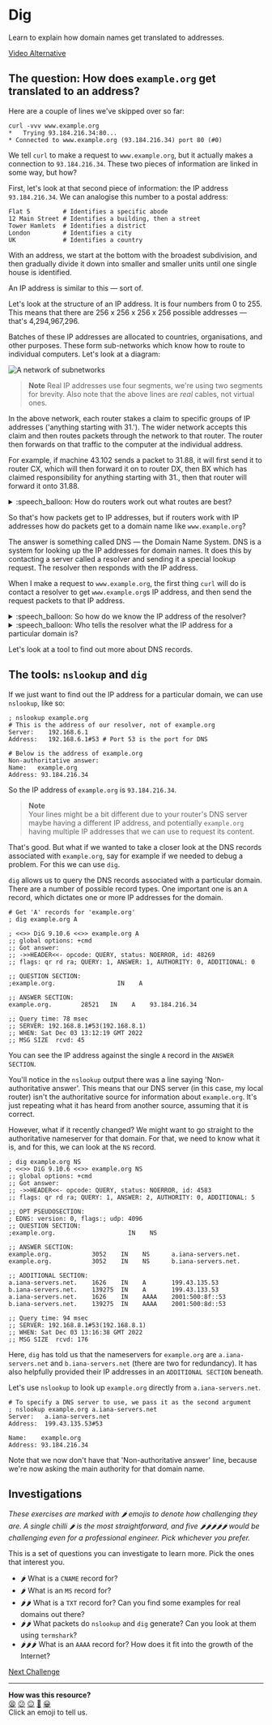 # Dig

Learn to explain how domain names get translated to addresses.

[Video Alternative](https://www.youtube.com/watch?v=Ivym1ZaBxfI&t=0s)

## The question: How does `example.org` get translated to an address?

Here are a couple of lines we've skipped over so far:

```shell
curl -vvv www.example.org
*   Trying 93.184.216.34:80...
* Connected to www.example.org (93.184.216.34) port 80 (#0)
```

We tell `curl` to make a request to `www.example.org`, but it actually makes a
connection to `93.184.216.34`. These two pieces of information are linked in
some way, but how?

First, let's look at that second piece of information: the IP address
`93.184.216.34`. We can analogise this number to a postal address:

```shell
Flat 5         # Identifies a specific abode
12 Main Street # Identifies a building, then a street
Tower Hamlets  # Identifies a district
London         # Identifies a city
UK             # Identifies a country
```

With an address, we start at the bottom with the broadest subdivision, and then
gradually divide it down into smaller and smaller units until one single house
is identified.

An IP address is similar to this — sort of.

Let's look at the structure of an IP address. It is four numbers from 0 to 255.
This means that there are 256 x 256 x 256 x 256 possible addresses — that's
4,294,967,296.

Batches of these IP addresses are allocated to countries, organisations, and
other purposes. These form sub-networks which know how to route to individual
computers. Let's look at a diagram:

![A network of subnetworks](../resources/ip-network.excalidraw.png)

> **Note**
> Real IP addresses use four segments, we're using two segments for brevity.
> Also note that the above lines are _real_ cables, not virtual ones.

In the above network, each router stakes a claim to specific groups of IP
addresses ('anything starting with 31.'). The wider network accepts this claim
and then routes packets through the network to that router. The router then
forwards on that traffic to the computer at the individual address.

For example, if machine 43.102 sends a packet to 31.88, it will first send it to
router CX, which will then forward it on to router DX, then BX which has claimed
responsibility for anything starting with 31., then that router will forward it
onto 31.88.

<details>
  <summary>:speech_balloon: How do routers work out what routes are best?</summary>

  ---

  This is done using something called BGP — Border Gateway Protocol.
  
  It is another topic entirely, but simplified: routers on the internet connect
  to their neighbours and make claims. In the above example, BX sends a message
  to DX saying "if you have packets for 31.x, send them to BX".

  DX then adds this to its routing table. When it gets packets in future for
  anything starting with 31, it will forward them to BX.
  
  It then performs a second action. It a message to its neighbour CX saying "if
  you have packets for 31.x, send them to DX who will then send them to BX".

  CX then adds this route to its routing table. When it gets packets in future
  for anything starting with 31, it will forward them to DX on the understanding
  that DX can forward them to BX.

  If, later, an engineer wires up a cable between CX and BX, then router BX will
  advertise directly to CX and while CX will know that it can send traffic via
  DX if needed, it will prefer the shorter route.

  There are many other sources of information that can go into route
  preferences, including business relationships between Internet companies.

  ---

</details>

So that's how packets get to IP addresses, but if routers work with IP addresses
how do packets get to a domain name like `www.example.org`? 

The answer is something called DNS — the Domain Name System. DNS is a system for
looking up the IP addresses for domain names. It does this by contacting a
server called a resolver and sending it a special lookup request. The resolver
then responds with the IP address.

When I make a request to `www.example.org`, the first thing `curl` will do is
contact a resolver to get `www.example.org`s IP address, and then send the
request packets to that IP address.

<details>
  <summary>:speech_balloon: So how do we know the IP address of the resolver?</summary>

  ---

  Your Internet provider (e.g. British Telecom) has their own resolver and will
  tell your home router its IP address.

  You can tell your computer to use a different resolver, typically run by a big
  company. They often have memorable IP addresses like `8.8.8.8` (run by
  Google), or `1.1.1.1` (run by Cloudflare).

  Why do they do this? They have their own reasons. But you do have to use one,
  so if you control the computer you get to decide whose it is.

  ---
</details>

<details>
  <summary>:speech_balloon: Who tells the resolver what the IP address for a particular domain is?</summary>

  ---

  When someone purchases a domain name (e.g. `makers.tech`) they enter into an
  indirect agreement with an organisation who maintains the top-level domain
  (TLD), in this case `.tech`. 
  
  That organisation (called a registry) maintains an authoritative name server
  which can be queried to find out the IP address (or another server to go to in
  order to find out the IP address) of a particular domain name.

  ---

</details>

Let's look at a tool to find out more about DNS records.

## The tools: `nslookup` and `dig`

If we just want to find out the IP address for a particular domain, we can use
`nslookup`, like so:

```shell
; nslookup example.org
# This is the address of our resolver, not of example.org
Server:    192.168.6.1
Address:   192.168.6.1#53 # Port 53 is the port for DNS

# Below is the address of example.org
Non-authoritative answer:
Name:	example.org
Address: 93.184.216.34
```

So the IP address of `example.org` is `93.184.216.34`.

> **Note**  
> Your lines might be a bit different due to your router's DNS server maybe
> having a different IP address, and potentially `example.org` having multiple
> IP addresses that we can use to request its content.

That's good. But what if we wanted to take a closer look at the DNS records
associated with `example.org`, say for example if we needed to debug a problem.
For this we can use `dig`.

`dig` allows us to query the DNS records associated with a particular domain.
There are a number of possible record types. One important one is an `A` record,
which dictates one or more IP addresses for the domain.

```shell
# Get 'A' records for 'example.org'
; dig example.org A

; <<>> DiG 9.10.6 <<>> example.org A
;; global options: +cmd
;; Got answer:
;; ->>HEADER<<- opcode: QUERY, status: NOERROR, id: 48269
;; flags: qr rd ra; QUERY: 1, ANSWER: 1, AUTHORITY: 0, ADDITIONAL: 0

;; QUESTION SECTION:
;example.org.	              IN    A

;; ANSWER SECTION:
example.org.        28521   IN    A    93.184.216.34

;; Query time: 78 msec
;; SERVER: 192.168.8.1#53(192.168.8.1)
;; WHEN: Sat Dec 03 13:12:19 GMT 2022
;; MSG SIZE  rcvd: 45
```

You can see the IP address against the single `A` record in the `ANSWER SECTION`.

You'll notice in the `nslookup` output there was a line saying
'Non-authoritative answer'. This means that our DNS server (in this case, my
local router) isn't the authoritative source for information about
`example.org`. It's just repeating what it has heard from another source,
assuming that it is correct.

However, what if it recently changed? We might want to go straight to the
authoritative nameserver for that domain. For that, we need to know what it is,
and for this, we can look at the `NS` record.

```shell
; dig example.org NS
; <<>> DiG 9.10.6 <<>> example.org NS
;; global options: +cmd
;; Got answer:
;; ->>HEADER<<- opcode: QUERY, status: NOERROR, id: 4583
;; flags: qr rd ra; QUERY: 1, ANSWER: 2, AUTHORITY: 0, ADDITIONAL: 5

;; OPT PSEUDOSECTION:
; EDNS: version: 0, flags:; udp: 4096
;; QUESTION SECTION:
;example.org.	                 IN    NS

;; ANSWER SECTION:
example.org.           3052    IN    NS      a.iana-servers.net.
example.org.           3052    IN    NS      b.iana-servers.net.

;; ADDITIONAL SECTION:
a.iana-servers.net.    1626    IN    A       199.43.135.53
b.iana-servers.net.    139275  IN    A       199.43.133.53
a.iana-servers.net.    1626    IN    AAAA    2001:500:8f::53
b.iana-servers.net.    139275  IN    AAAA    2001:500:8d::53

;; Query time: 94 msec
;; SERVER: 192.168.8.1#53(192.168.8.1)
;; WHEN: Sat Dec 03 13:16:38 GMT 2022
;; MSG SIZE  rcvd: 176
```

Here, `dig` has told us that the nameservers for `example.org` are
`a.iana-servers.net` and `b.iana-servers.net` (there are two for redundancy). It
has also helpfully provided their IP addresses in an `ADDITIONAL SECTION`
beneath.

Let's use `nslookup` to look up `example.org` directly from
`a.iana-servers.net`.

```shell
# To specify a DNS server to use, we pass it as the second argument
; nslookup example.org a.iana-servers.net
Server:   a.iana-servers.net
Address:  199.43.135.53#53

Name:    example.org
Address: 93.184.216.34
```

Note that we now don't have that 'Non-authoritative answer' line, because we're
now asking the main authority for that domain name.

## Investigations

_These exercises are marked with :hot_pepper: emojis to denote how challenging
they are. A single chilli :hot_pepper: is the most straightforward, and five
:hot_pepper::hot_pepper::hot_pepper::hot_pepper::hot_pepper: would be
challenging even for a professional engineer. Pick whichever you prefer._

This is a set of questions you can investigate to learn more. Pick the ones that
interest you.

* :hot_pepper: What is a `CNAME` record for?
* :hot_pepper: What is an `MS` record for?
* :hot_pepper::hot_pepper: What is a `TXT` record for? Can you find some
  examples for real domains out there?
* :hot_pepper::hot_pepper: What packets do `nslookup` and `dig` generate? Can
  you look at them using `termshark`?
* :hot_pepper::hot_pepper::hot_pepper: What is an `AAAA` record for? How does it
  fit into the growth of the Internet?


[Next Challenge](06_mkcert_bite.md)

<!-- BEGIN GENERATED SECTION DO NOT EDIT -->

---

**How was this resource?**  
[😫](https://airtable.com/shrUJ3t7KLMqVRFKR?prefill_Repository=makersacademy%2Fcloud-deployment&prefill_File=01_internet%2F05_dig_bite.md&prefill_Sentiment=😫) [😕](https://airtable.com/shrUJ3t7KLMqVRFKR?prefill_Repository=makersacademy%2Fcloud-deployment&prefill_File=01_internet%2F05_dig_bite.md&prefill_Sentiment=😕) [😐](https://airtable.com/shrUJ3t7KLMqVRFKR?prefill_Repository=makersacademy%2Fcloud-deployment&prefill_File=01_internet%2F05_dig_bite.md&prefill_Sentiment=😐) [🙂](https://airtable.com/shrUJ3t7KLMqVRFKR?prefill_Repository=makersacademy%2Fcloud-deployment&prefill_File=01_internet%2F05_dig_bite.md&prefill_Sentiment=🙂) [😀](https://airtable.com/shrUJ3t7KLMqVRFKR?prefill_Repository=makersacademy%2Fcloud-deployment&prefill_File=01_internet%2F05_dig_bite.md&prefill_Sentiment=😀)  
Click an emoji to tell us.

<!-- END GENERATED SECTION DO NOT EDIT -->
